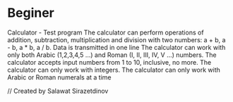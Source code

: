 # Beginer
Calculator - Test program 
The calculator can perform operations of addition, subtraction, multiplication and division with two numbers: a + b, a - b, a * b, a / b. Data is transmitted in one line
The calculator can work with only both Arabic (1,2,3,4,5 ...) and Roman (I, II, III, IV, V ...) numbers.
The calculator accepts input numbers from 1 to 10, inclusive, no more.
The calculator can only work with integers.
The calculator can only work with Arabic or Roman numerals at a time

// Created by Salawat Sirazetdinov
